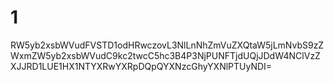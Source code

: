 # 1
RW5yb2xsbWVudFVSTD1odHRwczovL3NlLnNhZmVuZXQtaW5jLmNvbS9zZWxmZW5yb2xsbWVudC9kc2twcC5hc3B4P3NjPUNFTjdUQjJDdW4NClVzZXJJRD1LUE1HX1NTYXRwYXRpDQpQYXNzcGhyYXNlPTUyNDI=

